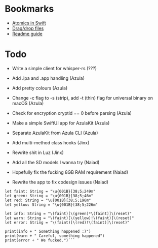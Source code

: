 # Bookmarks
- [Atomics in Swift](https://medium.com/macoclock/multi-threading-and-race-conditions-in-swift-13f3c8eb25c4)
- [Drag/drop files](https://developer.apple.com/forums/thread/696503)
- [Readme guide](https://dev.to/scottydocs/how-to-write-a-kickass-readme-5af9)

# Todo
- Write a simple client for whisper-rs (???)

- Add .ipa and .app handling (Azula)
- Add pretty colours (Azula)
- Change -c flag to -s (strip), add -t (thin) flag for universal binary on macOS (Azula)
- Check for encryption cryptid == 0 before parsing (Azula)
- Make a simple SwiftUI app for AzulaKit (Azula)
- Separate AzulaKit from Azula CLI (Azula)

- Add multi-method class hooks (Jinx)
- Rewrite shit in Luz (Jinx)

- Add all the SD models I wanna try (Naiad)
- Hopefully fix the fucking 8GB RAM requirement (Naiad)
- Rewrite the app to fix codesign issues (Naiad)

```let reset: String = "\u{001B}[0m"
let faint: String = "\u{001B}[38;5;249m"
let green: String = "\u{001B}[38;5;46m"
let red: String = "\u{001B}[38;5;196m"
let yellow: String = "\u{001B}[38;5;226m"

let info: String = "\(faint)[\(green)*\(faint)]\(reset)"
let warn: String = "\(faint)[\(yellow)!\(faint)]\(reset)"
let error: String = "\(faint)[\(red)!\(faint)]\(reset)"

print(info + " Something happened :)")
print(warn + " Careful, something happened")
print(error + " We fucked.")```
